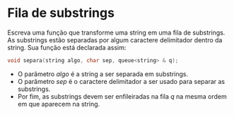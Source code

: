 # Fila de substrings

Escreva uma função que transforme uma string em uma fila de substrings. As substrings estão separadas por algum caractere delimitador dentro da string. Sua função está declarada assim:

```C++
void separa(string algo, char sep, queue<string> & q);
```

* O parâmetro *algo* é a string a ser separada em substrings. 
* O parâmetro *sep* é o caractere delimitador a ser usado para separar as substrings. 
* Por fim, as substrings devem ser enfileiradas na fila *q* na mesma ordem em que aparecem na string.
